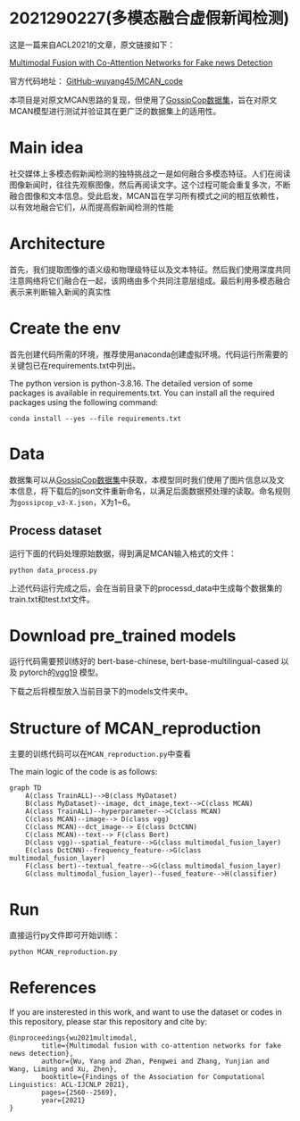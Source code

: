 # 2021290227(多模态融合虚假新闻检测)
这是一篇来自ACL2021的文章，原文链接如下：

[Multimodal Fusion with Co-Attention Networks for Fake news Detection](https://aclanthology.org/2021.findings-acl.226.pdf)

官方代码地址： [GitHub-wuyang45/MCAN_code](https://github.com/wuyang45/MCAN_code)

本项目是对原文MCAN思路的复现，但使用了[GossipCop数据集](https://github.com/junyachen/Data-examples#integration-based-legitimate)，旨在对原文MCAN模型进行测试并验证其在更广泛的数据集上的适用性。

# Main idea
社交媒体上多模态假新闻检测的独特挑战之一是如何融合多模态特征。人们在阅读图像新闻时，往往先观察图像，然后再阅读文字。这个过程可能会重复多次，不断融合图像和文本信息。受此启发，MCAN旨在学习所有模式之间的相互依赖性，以有效地融合它们，从而提高假新闻检测的性能

# Architecture
首先，我们提取图像的语义级和物理级特征以及文本特征。然后我们使用深度共同注意网络将它们融合在一起，该网络由多个共同注意层组成。最后利用多模态融合表示来判断输入新闻的真实性

# Create the env
首先创建代码所需的环境，推荐使用anaconda创建虚拟环境。代码运行所需要的关键包已在requirements.txt中列出。

The python version is python-3.8.16. The detailed version of some packages is available in requirements.txt. You can install all the required packages using the following command:
```
conda install --yes --file requirements.txt
```

# Data
数据集可以从[GossipCop数据集](https://github.com/junyachen/Data-examples#integration-based-legitimate)中获取，本模型同时我们使用了图片信息以及文本信息，将下载后的json文件重新命名，以满足后面数据预处理的读取。命名规则为`gossipcop_v3-X.json`，X为1~6。

## Process dataset
运行下面的代码处理原始数据，得到满足MCAN输入格式的文件：
```
python data_process.py
```
上述代码运行完成之后，会在当前目录下的processd_data中生成每个数据集的train.txt和test.txt文件。

# Download pre_trained models
运行代码需要预训练好的 bert-base-chinese, bert-base-multilingual-cased 以及 pytorch的[vgg19](https://download.pytorch.org/models/vgg19-dcbb9e9d.pth) 模型。

下载之后将模型放入当前目录下的models文件夹中。

# Structure of MCAN_reproduction
主要的训练代码可以在`MCAN_reproduction.py`中查看

The main logic of the code is as follows:

```mermaid
graph TD
    A(class TrainALL)-->B(class MyDataset)
    B(class MyDataset)--image, dct_image,text-->C(class MCAN)
    A(class TrainALL)--hyperparameter-->C(class MCAN)
    C(class MCAN)--image--> D(class vgg)
    C(class MCAN)--dct_image--> E(class DctCNN)
    C(class MCAN)--text--> F(class Bert)
    D(class vgg)--spatial_feature-->G(class multimodal_fusion_layer)
    E(class DctCNN)--frequency_feature-->G(class multimodal_fusion_layer)
    F(class bert)--textual_featre-->G(class multimodal_fusion_layer)
    G(class multimodal_fusion_layer)--fused_feature-->H(classifier)
```

# Run
直接运行py文件即可开始训练：
```
python MCAN_reproduction.py
```

# References
If you are insterested in this work, and want to use the dataset or codes in this repository, please star this repository and cite by:

```
@inproceedings{wu2021multimodal,
        title={Multimodal fusion with co-attention networks for fake news detection},
        author={Wu, Yang and Zhan, Pengwei and Zhang, Yunjian and Wang, Liming and Xu, Zhen},
        booktitle={Findings of the Association for Computational Linguistics: ACL-IJCNLP 2021},
        pages={2560--2569},
        year={2021}
}
```

